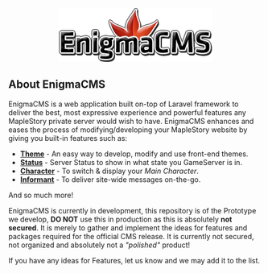 <p align="center"><img src="https://raw.githubusercontent.com/EnigmaSoft/CMS/master/public/static/theme/summer/img/logo.png"></p>

## About EnigmaCMS
EnigmaCMS is a web application built on-top of Laravel framework to deliver the best, most expressive experience and powerful features any MapleStory private server would wish to have. EnigmaCMS enhances and eases the process of modifying/developing your MapleStory website by giving you built-in features such as:

- [**Theme**](https://github.com/EnigmaSoft/Theme) - An easy way to develop, modify and use front-end themes.
- [**Status**](https://github.com/EnigmaSoft/Status) - Server Status to show in what state you GameServer is in.
- [**Character**](https://github.com/EnigmaSoft/Character) - To switch & display your *Main Character*.
- [**Informant**](https://github.com/EnigmaSoft/Character) - To deliver site-wide messages on-the-go.

And so much more!

EnigmaCMS is currently in development, this repository is of the Prototype we develop, **DO NOT** use this in production as this is absolutely **not secured**. It is merely to gather and implement the ideas for features and packages required for the official CMS release. It is currently not secured, not organized and absolutely not a *"polished"* product!

If you have any ideas for Features, let us know and we may add it to the list.
